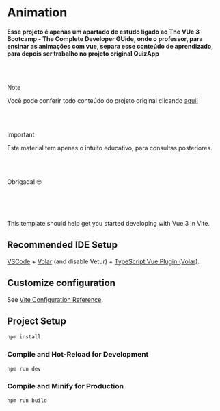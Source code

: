# Animation

**Esse projeto é apenas um apartado de estudo ligado ao The VUe 3 Bootcamp - The Complete Developer GUide, onde o professor, para ensinar as animações com vue, separa esse conteúdo de aprendizado, para depois ser trabalho no projeto original QuizApp**

<br>
<br>

> [!NOTE]
> Você pode conferir todo conteúdo do projeto original clicando [aqui!](https://github.com/AmandaMatar/QuizApp) 

<br>
<br>

> [!IMPORTANT]
> Este material tem apenas o intuito educativo, para consultas posteriores.

<br>
<br>

Obrigada! :nerd_face:

<br>
<br>
<br>

This template should help get you started developing with Vue 3 in Vite.

## Recommended IDE Setup

[VSCode](https://code.visualstudio.com/) + [Volar](https://marketplace.visualstudio.com/items?itemName=Vue.volar) (and disable Vetur) + [TypeScript Vue Plugin (Volar)](https://marketplace.visualstudio.com/items?itemName=Vue.vscode-typescript-vue-plugin).

## Customize configuration

See [Vite Configuration Reference](https://vitejs.dev/config/).

## Project Setup

```sh
npm install
```

### Compile and Hot-Reload for Development

```sh
npm run dev
```

### Compile and Minify for Production

```sh
npm run build
```

